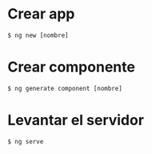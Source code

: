 # Crear app

```
$ ng new [nombre]
```

# Crear componente

```
$ ng generate component [nombre]
```

# Levantar el servidor

```
$ ng serve
```
